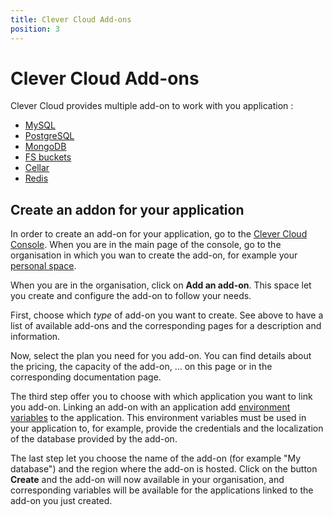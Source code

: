 ```yaml
---
title: Clever Cloud Add-ons
position: 3
---
```


# Clever Cloud Add-ons

Clever Cloud provides multiple add-on to work with you application :

* [MySQL](mysql.md)
* [PostgreSQL](postgresql.md)
* [MongoDB](mongodb.md)
* [FS buckets](fs_buckets.md)
* [Cellar](cellar.md)
* [Redis](redis.md)

## Create an addon for your application

In order to create an add-on for your application, go to the [Clever Cloud Console](https://console.clever-cloud.com/).
When you are in the main page of the console, go to the organisation in which you wan to create the add-on,
for example your [personal space](https://console.clever-cloud.com/users/me).

When you are in the organisation, click on **Add an add-on**. This space let you create and configure the
add-on to follow your needs.

First, choose which *type* of add-on you want to create. See above to have a list of available add-ons and the
corresponding pages for a description and information.

Now, select the plan you need for you add-on. You can find details about the pricing, the capacity of the add-on, ...
on this page or in the corresponding documentation page.

The third step offer you to choose with which application you want to link you add-on. Linking an add-on with an
application add [environment variables](/admin-console/environment-variables.md) to the application.
This environment variables must be used in your application to, for example, provide the credentials and the
localization of the database provided by the add-on.

The last step let you choose the name of the add-on (for example "My database") and the region where the add-on is
hosted. Click on the button **Create** and the add-on will now available in your organisation, and corresponding
variables will be available for the applications linked to the add-on you just created.
